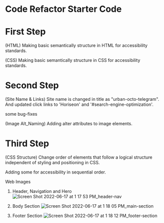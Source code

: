 # Code Refactor Starter Code

First Step
==========
(HTML)
Making basic semantically structure in HTML for accessibility standards.

(CSS)
Making basic semantically structure in CSS for accessibility standards.

Second Step
===========
(Site Name & Links)
Site name is changed in title as "urban-octo-telegram". 
And updated click links to 'Horiseon' and '#search-engine-optimization'.

some bug-fixes

(Image Alt_Naming)
Adding alter attributes to image elements.

Third Step
==========
(CSS Structure)
Change order of elements that follow a logical structure independent of styling and positioning in CSS.

Adding some for accessibility in sequential order.

Web Images
1. Header, Navigation and Hero
![Screen Shot 2022-06-17 at 1 17 53 PM_header-nav](https://user-images.githubusercontent.com/89707083/174349825-8f05bbb5-2497-4cbd-ae9e-cc4b416bb450.jpeg)

2. Body Section
![Screen Shot 2022-06-17 at 1 18 05 PM_main-section](https://user-images.githubusercontent.com/89707083/174350336-9a2404c1-5158-4e96-986d-56cacc4dcec1.jpeg)

3. Footer Section
![Screen Shot 2022-06-17 at 1 18 12 PM_footer-section](https://user-images.githubusercontent.com/89707083/174350347-ecb4845a-4320-4ab7-a113-cac63942b798.jpeg)
